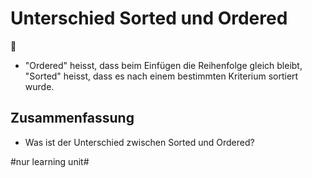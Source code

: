 # Unterschied Sorted und Ordered
🎱

- "Ordered" heisst, dass beim Einfügen die Reihenfolge gleich bleibt, "Sorted" heisst, dass es nach einem bestimmten Kriterium sortiert wurde.

## Zusammenfassung
- Was ist der Unterschied zwischen Sorted und Ordered?


#nur learning unit#